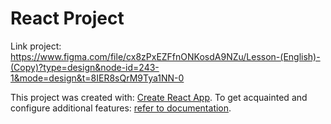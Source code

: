 # React Project

Link project:
https://www.figma.com/file/cx8zPxEZFfnONKosdA9NZu/Lesson-(English)-(Copy)?type=design&node-id=243-1&mode=design&t=8IER8sQrM9Tya1NN-0

This project was created with:
[Create React App](https://github.com/facebook/create-react-app). To get
acquainted and configure additional features:
[refer to documentation](https://facebook.github.io/create-react-app/docs/getting-started).
